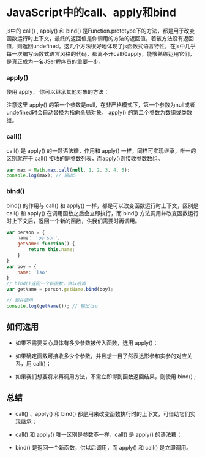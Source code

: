 # JavaScript中的call、apply和bind

js中的 call() ,  apply() 和 bind() 是Function.prototype下的方法，都是用于改变函数运行时上下文，最终的返回值是你调用的方法的返回值，若该方法没有返回值，则返回undefined。这几个方法很好地体现了js函数式语言特性，在js中几乎每一次编写函数式语言风格的代码，都离不开call和apply，能够熟练运用它们，是真正成为一名JSer程序员的重要一步。

### apply()

使用 apply， 你可以继承其他对象的方法：

注意这里 apply() 的第一个参数是null，在非严格模式下，第一个参数为null或者undefined时会自动替换为指向全局对象， apply() 的第二个参数为数组或类数组。

### call()

call() 是 apply() 的一颗语法糖，作用和 apply() 一样，同样可实现继承，唯一的区别就在于 call() 接收的是参数列表，而apply()则接收参数数组。

```javascript
var max = Math.max.call(null, 1, 2, 3, 4, 5);
console.log(max); // 输出5
```

### bind()

bind() 的作用与 call() 和 apply() 一样，都是可以改变函数运行时上下文，区别是 call() 和 apply() 在调用函数之后会立即执行，而 bind() 方法调用并改变函数运行时上下文后，返回一个新的函数，供我们需要时再调用。

```javascript
var person = {
	name： 'person',
	getName: function() {
        return this.name;
	}
}
var boy = {
    name: 'lso'
}
// bind()返回一个新函数，供以后调
var getName = person.getName.bind(boy);

// 现在调用
console.log(getName()); // 输出lso
```

## 如何选用

- 如果不需要关心具体有多少参数被传入函数，选用 apply()；

- 如果确定函数可接收多少个参数，并且想一目了然表达形参和实参的对应关系，用 call()；

- 如果我们想要将来再调用方法，不需立即得到函数返回结果，则使用 bind() ;

## 总结

- call() 、apply() 和 bind() 都是用来改变函数执行时的上下文，可借助它们实现继承；

- call() 和 apply() 唯一区别是参数不一样，call() 是 apply() 的语法糖；

- bind() 是返回一个新函数，供以后调用，而 apply() 和 call() 是立即调用。

